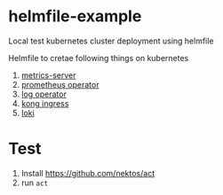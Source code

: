 # helmfile-example
Local test kubernetes cluster deployment using helmfile

Helmfile to cretae following things on kubernetes

1. [metrics-server]
2. [prometheus operator]
3. [log operator]
4. [kong ingress]
5. [loki]

# Test

1. Install https://github.com/nektos/act
2. run `act`

[metrics-server]: https://github.com/helm/charts/tree/master/stable/metrics-server
[prometheus operator]: https://github.com/helm/charts/tree/master/stable/prometheus-operator
[log operator]: https://github.com/banzaicloud/logging-operator
[kong ingress]: https://github.com/Kong/charts/tree/main/charts/kong
[loki]: https://grafana.github.io/loki/charts/
